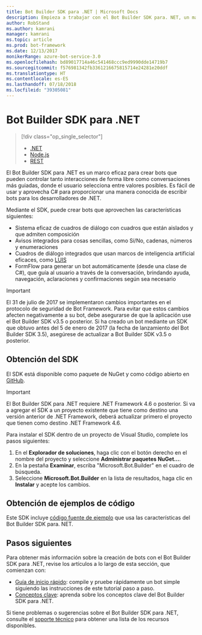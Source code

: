 ```yaml
---
title: Bot Builder SDK para .NET | Microsoft Docs
description: Empieza a trabajar con el Bot Builder SDK para. NET, un marco eficaz y fácil de usar para la creación de bots.
author: RobStand
ms.author: kamrani
manager: kamrani
ms.topic: article
ms.prod: bot-framework
ms.date: 12/13/2017
monikerRange: azure-bot-service-3.0
ms.openlocfilehash: bd89017714a46c541468ccc9ed9990dde14719b7
ms.sourcegitcommit: f576981342fb3361216675815714e24281e20ddf
ms.translationtype: HT
ms.contentlocale: es-ES
ms.lasthandoff: 07/18/2018
ms.locfileid: "39305081"
---
```

# <a name="bot-builder-sdk-for-net"></a>Bot Builder SDK para .NET
> [!div class="op_single_selector"]
> - [.NET](../dotnet/bot-builder-dotnet-overview.md)
> - [Node.js](../nodejs/bot-builder-nodejs-overview.md)
> - [REST](../rest-api/bot-framework-rest-overview.md)

El Bot Builder SDK para .NET es un marco eficaz para crear bots que pueden controlar tanto interacciones de forma libre como conversaciones más guiadas, donde el usuario selecciona entre valores posibles. Es fácil de usar y aprovecha C# para proporcionar una manera conocida de escribir bots para los desarrolladores de .NET.

Mediante el SDK, puede crear bots que aprovechen las características siguientes: 

- Sistema eficaz de cuadros de diálogo con cuadros que están aislados y que admiten composición
- Avisos integrados para cosas sencillas, como Sí/No, cadenas, números y enumeraciones
- Cuadros de diálogo integrados que usan marcos de inteligencia artificial eficaces, como <a href="http://luis.ai" target="_blank">LUIS</a>
- FormFlow para generar un bot automáticamente (desde una clase de C#), que guía al usuario a través de la conversación, brindando ayuda, navegación, aclaraciones y confirmaciones según sea necesario

> [!IMPORTANT]
> El 31 de julio de 2017 se implementaron cambios importantes en el protocolo de seguridad de Bot Framework. Para evitar que estos cambios afecten negativamente a su bot, debe asegurarse de que la aplicación use el Bot Builder SDK v3.5 o posterior. Si ha creado un bot mediante un SDK que obtuvo antes del 5 de enero de 2017 (la fecha de lanzamiento del Bot Builder SDK 3.5), asegúrese de actualizar a Bot Builder SDK v3.5 o posterior.

## <a name="get-the-sdk"></a>Obtención del SDK

El SDK está disponible como paquete de NuGet y como código abierto en <a href="https://github.com/Microsoft/BotBuilder" target="_blank">GitHub</a>.

> [!IMPORTANT]
> El Bot Builder SDK para .NET requiere .NET Framework 4.6 o posterior. Si va a agregar el SDK a un proyecto existente que tiene como destino una versión anterior de .NET Framework, deberá actualizar primero el proyecto que tienen como destino .NET Framework 4.6.

Para instalar el SDK dentro de un proyecto de Visual Studio, complete los pasos siguientes:

1. En el **Explorador de soluciones**, haga clic con el botón derecho en el nombre del proyecto y seleccione **Administrar paquetes NuGet…**.
2. En la pestaña **Examinar**, escriba "Microsoft.Bot.Builder" en el cuadro de búsqueda.
3. Seleccione **Microsoft.Bot.Builder** en la lista de resultados, haga clic en **Instalar** y acepte los cambios.

## <a name="get-code-samples"></a>Obtención de ejemplos de código

Este SDK incluye [código fuente de ejemplo](bot-builder-dotnet-samples.md) que usa las características del Bot Builder SDK para. NET.

## <a name="next-steps"></a>Pasos siguientes

Para obtener más información sobre la creación de bots con el Bot Builder SDK para .NET, revise los artículos a lo largo de esta sección, que comienzan con:

- [Guía de inicio rápido](bot-builder-dotnet-quickstart.md): compile y pruebe rápidamente un bot simple siguiendo las instrucciones de este tutorial paso a paso.
- [Conceptos clave](bot-builder-dotnet-concepts.md): aprenda sobre los conceptos clave del Bot Builder SDK para .NET.

Si tiene problemas o sugerencias sobre el Bot Builder SDK para .NET, consulte el [soporte técnico](../bot-service-resources-links-help.md) para obtener una lista de los recursos disponibles. 
